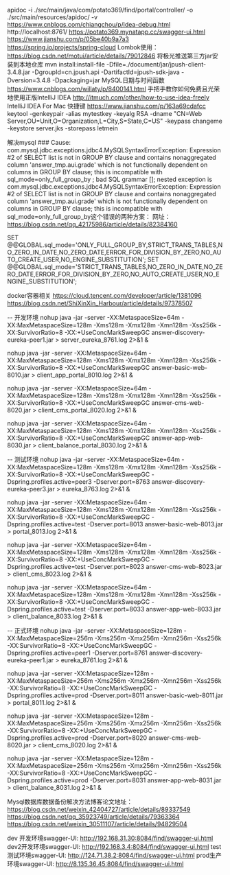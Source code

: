 apidoc -i ./src/main/java/com/potato369/find/portal/controller/ -o ./src/main/resources/apidoc/  -v
https://www.cnblogs.com/chiangchou/p/idea-debug.html
http://localhost:8761/
https://potato369.mynatapp.cc/swagger-ui.html
https://www.jianshu.com/p/05be40b9a7a3
https://spring.io/projects/spring-cloud
Lombok使用：
https://blog.csdn.net/motui/article/details/79012846
将极光推送第三方jar安装到本地仓库
mvn install:install-file -Dfile=./document/jar/jpush-client-3.4.8.jar -DgroupId=cn.jpush.api -DartifactId=jpush-sdk-java -Dversion=3.4.8 -Dpackaging=jar
MySQL日期与时间函数
https://www.cnblogs.com/willaty/p/8400141.html
手把手教你如何免费且光荣地使用正版IntelliJ IDEA
http://itmuch.com/other/how-to-use-idea-freely
IntelliJ IDEA For Mac 快捷键
https://www.jianshu.com/p/163a69cdafcc
keytool -genkeypair -alias mytestkey -keyalg RSA -dname "CN=Web Server,OU=Unit,O=Organization,L=City,S=State,C=US" -keypass changeme -keystore server.jks -storepass letmein

解决mysql ### Cause: com.mysql.jdbc.exceptions.jdbc4.MySQLSyntaxErrorException: Expression #2 of SELECT list is not in GROUP BY clause and contains nonaggregated column 'answer_tmp.aui.grade' which is not functionally dependent on columns in GROUP BY clause; this is incompatible with sql_mode=only_full_group_by
        ; bad SQL grammar []; nested exception is com.mysql.jdbc.exceptions.jdbc4.MySQLSyntaxErrorException: Expression #2 of SELECT list is not in GROUP BY clause and contains nonaggregated column 'answer_tmp.aui.grade' which is not functionally dependent on columns in GROUP BY clause; this is incompatible with sql_mode=only_full_group_by这个错误的两种方案：
网址：https://blog.csdn.net/qq_42175986/article/details/82384160

SET @@GLOBAL.sql_mode='ONLY_FULL_GROUP_BY,STRICT_TRANS_TABLES,NO_ZERO_IN_DATE,NO_ZERO_DATE,ERROR_FOR_DIVISION_BY_ZERO,NO_AUTO_CREATE_USER,NO_ENGINE_SUBSTITUTION';
SET @@GLOBAL.sql_mode='STRICT_TRANS_TABLES,NO_ZERO_IN_DATE,NO_ZERO_DATE,ERROR_FOR_DIVISION_BY_ZERO,NO_AUTO_CREATE_USER,NO_ENGINE_SUBSTITUTION';

docker容器相关
https://cloud.tencent.com/developer/article/1381096
https://blog.csdn.net/ShiXinXin_Harbour/article/details/97378507

-- 开发环境
nohup java -jar -server -XX:MetaspaceSize=64m -XX:MaxMetaspaceSize=128m -Xms128m -Xmx128m -Xmn128m -Xss256k -XX:SurvivorRatio=8 -XX:+UseConcMarkSweepGC answer-discovery-eureka-peer1.jar > server_eureka_8761.log 2>&1 &

nohup java -jar -server -XX:MetaspaceSize=64m -XX:MaxMetaspaceSize=128m -Xms128m -Xmx128m -Xmn128m -Xss256k -XX:SurvivorRatio=8 -XX:+UseConcMarkSweepGC answer-basic-web-8010.jar > client_app_portal_8010.log 2>&1 &

nohup java -jar -server -XX:MetaspaceSize=64m -XX:MaxMetaspaceSize=128m -Xms128m -Xmx128m -Xmn128m -Xss256k -XX:SurvivorRatio=8 -XX:+UseConcMarkSweepGC answer-cms-web-8020.jar > client_cms_portal_8020.log 2>&1 &

nohup java -jar -server -XX:MetaspaceSize=64m -XX:MaxMetaspaceSize=128m -Xms128m -Xmx128m -Xmn128m -Xss256k -XX:SurvivorRatio=8 -XX:+UseConcMarkSweepGC answer-app-web-8030.jar > client_balance_portal_8030.log 2>&1 &

-- 测试环境
nohup java -jar -server -XX:MetaspaceSize=64m -XX:MaxMetaspaceSize=128m -Xms128m -Xmx128m -Xmn128m -Xss256k -XX:SurvivorRatio=8 -XX:+UseConcMarkSweepGC -Dspring.profiles.active=peer3 -Dserver.port=8763 answer-discovery-eureka-peer3.jar > eureka_8763.log 2>&1 &

nohup java -jar -server -XX:MetaspaceSize=64m -XX:MaxMetaspaceSize=128m -Xms128m -Xmx128m -Xmn128m -Xss256k -XX:SurvivorRatio=8 -XX:+UseConcMarkSweepGC -Dspring.profiles.active=test -Dserver.port=8013 answer-basic-web-8013.jar > portal_8013.log 2>&1 &

nohup java -jar -server -XX:MetaspaceSize=64m -XX:MaxMetaspaceSize=128m -Xms128m -Xmx128m -Xmn128m -Xss256k -XX:SurvivorRatio=8 -XX:+UseConcMarkSweepGC -Dspring.profiles.active=test -Dserver.port=8023 answer-cms-web-8023.jar > client_cms_8023.log 2>&1 &

nohup java -jar -server -XX:MetaspaceSize=64m -XX:MaxMetaspaceSize=128m -Xms128m -Xmx128m -Xmn128m -Xss256k -XX:SurvivorRatio=8 -XX:+UseConcMarkSweepGC -Dspring.profiles.active=test -Dserver.port=8033 answer-app-web-8033.jar > client_balance_8033.log 2>&1 &

-- 正式环境
nohup java -jar -server -XX:MetaspaceSize=128m -XX:MaxMetaspaceSize=256m -Xms256m -Xmx256m -Xmn256m -Xss256k -XX:SurvivorRatio=8 -XX:+UseConcMarkSweepGC -Dspring.profiles.active=peer1 -Dserver.port=8761 answer-discovery-eureka-peer1.jar > eureka_8761.log 2>&1 &

nohup java -jar -server -XX:MetaspaceSize=128m -XX:MaxMetaspaceSize=256m -Xms256m -Xmx256m -Xmn256m -Xss256k -XX:SurvivorRatio=8 -XX:+UseConcMarkSweepGC -Dspring.profiles.active=prod -Dserver.port=8011 answer-basic-web-8011.jar > portal_8011.log 2>&1 &

nohup java -jar -server -XX:MetaspaceSize=128m -XX:MaxMetaspaceSize=256m -Xms256m -Xmx256m -Xmn256m -Xss256k -XX:SurvivorRatio=8 -XX:+UseConcMarkSweepGC -Dspring.profiles.active=prod -Dserver.port=8020 answer-cms-web-8020.jar > client_cms_8020.log 2>&1 &

nohup java -jar -server -XX:MetaspaceSize=128m -XX:MaxMetaspaceSize=256m -Xms256m -Xmx256m -Xmn256m -Xss256k -XX:SurvivorRatio=8 -XX:+UseConcMarkSweepGC -Dspring.profiles.active=prod -Dserver.port=8031 answer-app-web-8031.jar > client_balance_8031.log 2>&1 &

Mysql数据库数据备份解决方法博客论文地址：
https://blog.csdn.net/weixin_42404727/article/details/89337549
https://blog.csdn.net/qq_35923749/article/details/79363364
https://blog.csdn.net/weixin_30511107/article/details/94829504

dev 开发环境swagger-UI: http://192.168.31.30:8084/find/swagger-ui.html
dev2开发环境swagger-UI: http://192.168.3.4:8084/find/swagger-ui.html
test测试环境swagger-UI: http://124.71.38.2:8084/find/swagger-ui.html
prod生产环境swagger-UI: http://8.135.36.45:8084/find/swagger-ui.html